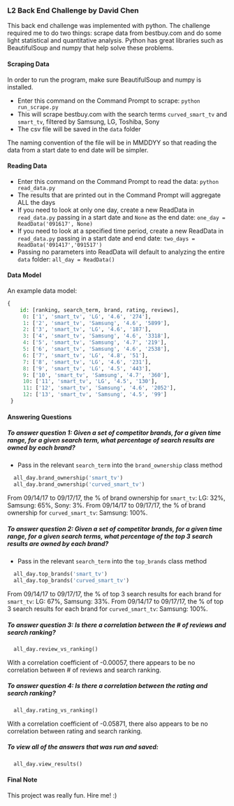 ### L2 Back End Challenge by David Chen

This back end challenge was implemented with python. The challenge required me to do two things:
scrape data from bestbuy.com and do some light statistical and quantitative analysis. Python
has great libraries such as BeautifulSoup and numpy that help solve these problems.

#### Scraping Data

In order to run the program, make sure BeautifulSoup and numpy is installed.

+ Enter this command on the Command Prompt to scrape: `python run_scrape.py`
+ This will scrape bestbuy.com with the search terms `curved_smart_tv` and `smart_tv`, filtered by Samsung, LG, Toshiba, Sony
+ The csv file will be saved in the `data` folder

The naming convention of the file will be in MMDDYY so that reading the data from a start date to end date will be simpler.

#### Reading Data

+ Enter this command on the Command Prompt to read the data: `python read_data.py`
+ The results that are printed out in the Command Prompt will aggregate ALL the days
+ If you need to look at only one day, create a new ReadData in `read_data.py` passing in a start date and `None` as the end date:
`one_day = ReadData('091617', None)`
+ If you need to look at a specified time period, create a new ReadData in `read_data.py` passing in a start date and end date:
`two_days = ReadData('091417','091517')`
+ Passing no parameters into ReadData will default to analyzing the entire `data` folder:
`all_day = ReadData()`

#### Data Model

An example data model:

``` python
{
    id: [ranking, search_term, brand, rating, reviews],
     0: ['1', 'smart_tv', 'LG', '4.6', '274'],
     1: ['2', 'smart_tv', 'Samsung', '4.6', '5899'],
     2: ['3', 'smart_tv', 'LG', '4.6', '187'],
     3: ['4', 'smart_tv', 'Samsung', '4.6', '3318'],
     4: ['5', 'smart_tv', 'Samsung', '4.7', '219'],
     5: ['6', 'smart_tv', 'Samsung', '4.6', '2538'],
     6: ['7', 'smart_tv', 'LG', '4.8', '51'],
     7: ['8', 'smart_tv', 'LG', '4.6', '231'],
     8: ['9', 'smart_tv', 'LG', '4.5', '443'],
     9: ['10', 'smart_tv', 'Samsung', '4.7', '360'],
     10: ['11', 'smart_tv', 'LG', '4.5', '130'],
     11: ['12', 'smart_tv', 'Samsung', '4.6', '2052'],
     12: ['13', 'smart_tv', 'Samsung', '4.5', '99']
 }
```

#### Answering Questions

##### To answer question 1: Given a set of competitor brands, for a given time range, for a given search term, what percentage of search results are owned by each brand?

+ Pass in the relevant `search_term` into the `brand_ownership` class method
```python
  all_day.brand_ownership('smart_tv')
  all_day.brand_ownership('curved_smart_tv')
```
From 09/14/17 to 09/17/17, the % of brand ownership for `smart_tv`: LG: 32%, Samsung: 65%, Sony: 3%.
From 09/14/17 to 09/17/17, the % of brand ownership for `curved_smart_tv`: Samsung: 100%.

##### To answer question 2: Given a set of competitor brands, for a given time range, for a given search terms, what percentage of the top 3 search results are owned by each brand?

+ Pass in the relevant `search_term` into the `top_brands` class method
```python
  all_day.top_brands('smart_tv')
  all_day.top_brands('curved_smart_tv')
```
From 09/14/17 to 09/17/17, the % of top 3 search results for each brand for `smart_tv`: LG: 67%, Samsung: 33%.
From 09/14/17 to 09/17/17, the % of top 3 search results for each brand for `curved_smart_tv`: Samsung: 100%.

##### To answer question 3: Is there a correlation between the # of reviews and search ranking?
```python
  all_day.review_vs_ranking()
```
With a correlation coefficient of -0.00057, there appears to be no correlation between # of reviews and search ranking.

##### To answer question 4: Is there a correlation between the rating and search ranking?
```python
  all_day.rating_vs_ranking()
```
With a correlation coefficient of -0.05871, there also appears to be no correlation between rating and search ranking.

##### To view all of the answers that was run and saved:
```python
  all_day.view_results()
```

#### Final Note
This project was really fun. Hire me! :)
